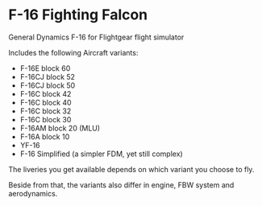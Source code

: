 # F-16 Fighting Falcon
General Dynamics F-16 for Flightgear flight simulator

Includes the following Aircraft variants:

- F-16E block 60
- F-16CJ block 52
- F-16CJ block 50
- F-16C block 42
- F-16C block 40
- F-16C block 32
- F-16C block 30
- F-16AM block 20 (MLU)
- F-16A  block 10
- YF-16
- F-16 Simplified  (a simpler FDM, yet still complex)

The liveries you get available depends on which variant you choose to fly.

Beside from that, the variants also differ in engine, FBW system and aerodynamics.